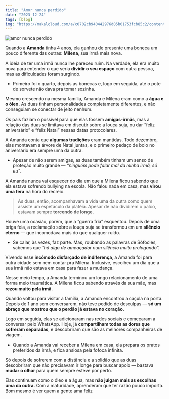 ```yaml
---
title: "Amor nunca perdido"
date: "2023-12-24"
tags: [blog]
img: "https://makalcloud.com/a/c0702cb940442976d05b01753fcb85c2/content/17.06.08-e8000595f5bded14ae56844f1134527a.jpeg"
---
```


![amor nunca perdido](https://makalcloud.com/a/c0702cb940442976d05b01753fcb85c2/content/17.06.08-e8000595f5bded14ae56844f1134527a.jpeg)

Quando a **Amanda** tinha 4 anos, ela ganhou de presente uma boneca um pouco diferente das outras:  **Milena**, sua irmã mais nova.

A ideia de ter uma irmã nunca lhe pareceu ruim. Na verdade, ela era muito nova para entender o que seria  **dividir o seu espaço** com outra pessoa, mas as dificuldades foram surgindo.

-   Primeiro foi o quarto, depois as bonecas e, logo em seguida, até o pote de sorvete não dava pra tomar sozinha.

Mesmo crescendo na mesma família, Amanda e Milena eram como a  **água e o óleo.** As duas tinham personalidades completamente diferentes, e não conseguiam se conectar de jeito nenhum.

Os pais faziam o possível para que elas fossem **amigas-irmãs**, mas a relação das duas se limitava em discutir sobre a louça suja, ou dar “feliz aniversário” e “feliz Natal” nessas datas protocolares.

A Amanda conta que **algumas tradições** eram mantidas. Todo dezembro, elas montavam a árvore de Natal juntas, e o primeiro pedaço de bolo no aniversário era sempre uma da outra.

-   Apesar de não serem amigas, as duas também tinham um senso de proteção muito grande —  _“ninguém pode falar mal da minha irmã, só eu”._

A Amanda nunca vai esquecer do dia em que a Milena ficou sabendo que ela estava sofrendo bullying na escola. Não falou nada em casa, mas  **virou uma fera** na hora do recreio.

> As duas, então, acompanhavam a vida uma da outra como quem assiste um espetáculo da platéia. Apesar de não dividirem o palco, estavam sempre **torcendo de longe.**

Houve uma ocasião, porém, que a “guerra fria” esquentou. Depois de uma briga feia, a reclamação sobre a louça suja se transformou em um **silêncio eterno** — que incomodava mais do que qualquer ruído.

-   Se calar, às vezes, faz parte. Mas, roubando as palavras de Sófocles, sabemos que  _“há algo de ameaçador num silêncio muito prologando”._

Vivendo esse **incômodo disfarçado de indiferença**, a Amanda foi para outra cidade sem nem contar pra Milena. Inclusive, escolheu um dia que a sua irmã não estava em casa para fazer a mudança.

Nesse meio tempo, a Amanda terminou um longo relacionamento de uma forma meio traumática. A Milena ficou sabendo através da sua mãe, mas **rezou muito pela irmã.**

Quando voltou para visitar a família, a Amanda encontrou a caçula na porta. Depois de 1 ano sem conversarem, não teve pedido de desculpas —  **só um abraço que mostrou que o perdão já estava no coração.**

Logo em seguida, elas se adicionaram nas redes sociais e começaram a conversar pelo WhatsApp. Hoje, já  **compartilham todas as dores que sofreram separadas**, e descobriram que são as melhores companheiras de viagem.

-   Quando a Amanda vai receber a Milena em casa, ela prepara os pratos preferidos da irmã, e fica ansiosa pela fofoca infinita.

Só depois de sofrerem com a distância e a solidão que as duas descobriram que não precisavam ir longe para buscar apoio — bastava **mudar o olhar** para quem sempre esteve por perto.

Elas continuam como o óleo e a água, mas  **não julgam mais as escolhas uma da outra.** Com a maturidade, aprenderam que ter razão pouco importa. Bom mesmo é ver quem a gente ama feliz
